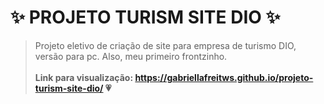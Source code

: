 # ✨ PROJETO TURISM SITE DIO ✨ 
>Projeto eletivo de criação de site para empresa de turismo DIO, versão para pc. Also, meu primeiro frontzinho. <br> <br>
**Link para visualização: https://gabriellafreitws.github.io/projeto-turism-site-dio/ 💗**

